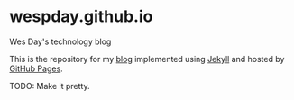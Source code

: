 wespday.github.io
=================

Wes Day's technology blog

This is the repository for my [blog](http://wespday.github.io/) implemented using [Jekyll](http://jekyllrb.com/) and hosted by [GitHub Pages](http://wespday.github.io/).

TODO: Make it pretty.

